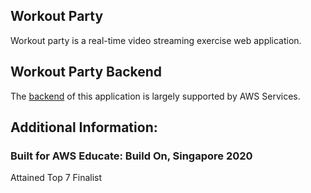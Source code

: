 ## Workout Party

Workout party is a real-time video streaming exercise web application.

## Workout Party Backend

The [backend](https://github.com/royleochan/workout-party-backend) of this application is largely supported by AWS Services.

## Additional Information:
### Built for AWS Educate: Build On, Singapore 2020
Attained Top 7 Finalist
